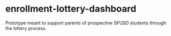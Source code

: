 # enrollment-lottery-dashboard
Prototype meant to support parents of prospective SFUSD students through the lottery process.

